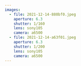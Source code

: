 ```yaml
---
images:
  - file: 2021-12-14-880bf0.jpeg
    aperture: 6.3
    shutter: 1/160
    lens: sony105
    camera: a6500
  - file: 2021-12-14-a63f01.jpeg
    aperture: 6.3
    shutter: 1/200
    lens: sony105
    camera: a6500
---
```

